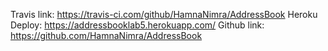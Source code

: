 Travis link: https://travis-ci.com/github/HamnaNimra/AddressBook
Heroku Deploy: https://addressbooklab5.herokuapp.com/
Github link: https://github.com/HamnaNimra/AddressBook
